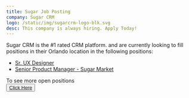 ```yaml
---
title: Sugar Job Posting
company: Sugar CRM
logo: /static/img/sugarcrm-logo-blk.svg
desc: This company is always hiring. Apply Today!
---
```

Sugar CRM is the #1 rated CRM platform. and are currently looking to fill positions in their Orlando location in the following positions:

<ul class="space-y-5 my-5">
<li>
<a href="https://jobs.lever.co/sugarcrm/cf1d108f-d218-437b-8fd0-d71318356ba7" class="hover:text-secondary underline font-medium"> Sr. UX Designer</a>
</li>
<li>
<a href="https://jobs.lever.co/sugarcrm/9451450b-7459-4d89-98df-ca1ae7ae3126" class="hover:text-secondary underline font-medium">Senior Product Manager - Sugar Market</a>
</li>

</ul>

To see more open positions<br>
<button class="bg-primary text-white p-4 rounded-full hover:bg-primary-focus m-8"><a href="https://www.sugarcrm.com/careers/job-openings/">
Click Here
</a>
</button>

